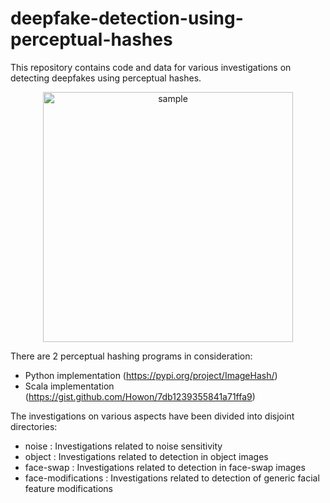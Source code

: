 # deepfake-detection-using-perceptual-hashes

This repository contains code and data for various investigations on detecting deepfakes using perceptual hashes.

<p align="center">
  <img src="https://github.com/user-attachments/assets/b49ea59d-53b3-4d68-a192-c565b8bce25d" alt="sample" width="400">
</p>


There are 2 perceptual hashing programs in consideration:
- Python implementation (https://pypi.org/project/ImageHash/)
- Scala implementation (https://gist.github.com/Howon/7db1239355841a71ffa9)

The investigations on various aspects have been divided into disjoint directories:
- noise : Investigations related to noise sensitivity
- object : Investigations related to detection in object images
- face-swap : Investigations related to detection in face-swap images
- face-modifications : Investigations related to detection of generic facial feature modifications
